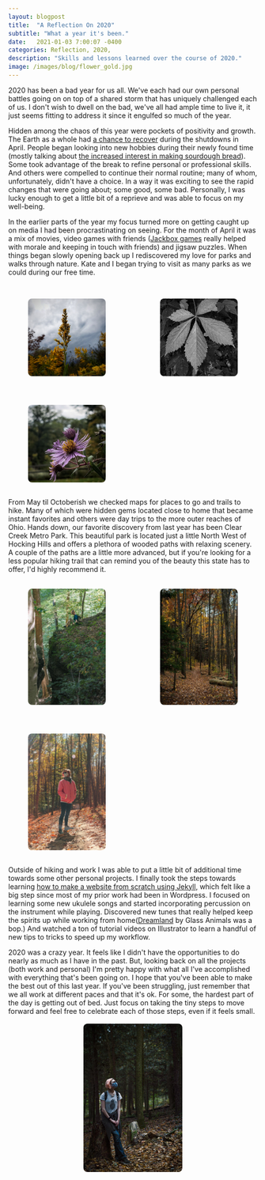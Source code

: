 ```yaml
---
layout: blogpost
title:  "A Reflection On 2020"
subtitle: "What a year it's been."
date:   2021-01-03 7:00:07 -0400
categories: Reflection, 2020, 
description: "Skills and lessons learned over the course of 2020."
image: /images/blog/flower_gold.jpg
---
```


2020 has been a bad year for us all. We've each had our own personal battles going on on top of a shared storm that has uniquely challenged each of us. I don't wish to dwell on the bad, we've all had ample time to live it, it just seems fitting to address it since it engulfed so much of the year.

Hidden among the chaos of this year were pockets of positivity and growth. The Earth as a whole had <a href="https://news.harvard.edu/gazette/story/2020/08/covid-lockdown-offers-insight-into-human-wildlife-interactions/">a chance to recover</a> during the shutdowns in April. People began looking into new hobbies during their newly found time (mostly talking about <a href="https://trends.google.com/trends/explore?geo=US&q=how%20to%20make%20bread">the increased interest in making sourdough bread</a>). Some took advantage of the break to refine personal or professional skills. And others were compelled to continue their normal routine; many of whom, unfortunately, didn't have a choice. In a way it was exciting to see the rapid changes that were going about; some good, some bad. Personally, I was lucky enough to get a little bit of a reprieve and was able to focus on my well-being.

In the earlier parts of the year my focus turned more on getting caught up on media I had been procrastinating on seeing. For the month of April it was a mix of movies, video games with friends (<a href="https://www.jackboxgames.com/">Jackbox games</a> really helped with morale and keeping in touch with friends) and jigsaw puzzles. When things began slowly opening back up I rediscovered my love for parks and walks through nature. Kate and I began trying to visit as many parks as we could during our free time. 
<br>
<br>
<div class="row" style="display: grid;grid-gap: 30px;
grid-template-columns: repeat(auto-fill,minmax(220px,1fr));">
	<div class="column" style="box-sizing: border-box;">
		<figure>
			<a href="/images/blog/flower_gold.jpg"><img src="/images/blog/flower_gold.jpg" alt="A golden flower with dramatic clouds in the background." style="display: block;margin-left: auto;margin-right: auto;width: 200px;border-radius: 8px;"></a>
		</figure>
	</div>
	<div class="column" style="box-sizing: border-box;display: grid;">
		<figure>
			<a href="/images/blog/leaf_bw.jpg"><img src="/images/blog/leaf_bw.jpg" alt="Black and white leaf." style="display: block;margin-left: auto;margin-right: auto;width: 200px;border-radius: 8px;"></a>
		</figure>
	</div>
	<div class="column" style="box-sizing: border-box;">
		<figure>
			<a href="/images/blog/flower_purp.jpg"><img src="/images/blog/flower_purp.jpg" alt="A group of purple flowers sprouting from a branch." style="display: block;margin-left: auto;margin-right: auto;width: 200px;border-radius: 8px;"></a>
		</figure>
	</div>
</div>
<br>
From May til Octoberish we checked maps for places to go and trails to hike. Many of which were hidden gems located close to home that became instant favorites and others were day trips to the more outer reaches of Ohio. Hands down, our favorite discovery from last year has been Clear Creek Metro Park. This beautiful park is located just a little North West of Hocking Hills and offers a plethora of wooded paths with relaxing scenery. A couple of the paths are a little more advanced, but if you're looking for a less popular hiking trail that can remind you of the beauty this state has to offer, I'd highly recommend it.
<br>
<br>
<div class="row" style="display: grid;
grid-gap: 30px;
grid-template-columns: repeat(auto-fill,minmax(220px,1fr));">
<div class="column" style="box-sizing: border-box;">
		<figure>
			<a href="/images/blog/kate_sit.jpg"><img src="/images/blog/kate_sit.jpg" alt="Kate sitting on top of an overhang in the woods." style="display: block;margin-left: auto;margin-right: auto;width: 200px;border-radius: 8px;"></a>
		</figure>
	</div>
	<div class="column" style="box-sizing: border-box;">
		<figure>
			<a href="/images/blog/woods.jpg"><img src="/images/blog/woods.jpg" alt="A passage through a thick autumn woods." style="display: block;margin-left: auto;margin-right: auto;width: 200px;border-radius: 8px;"></a>
		</figure>
	</div>
	<div class="column" style="box-sizing: border-box;">
		<figure>
			<a href="/images/blog/kate_woods.jpg"><img src="/images/blog/kate_woods.jpg" alt="Kate standing on a nature trail during early autumn." style="display: block;margin-left: auto;margin-right: auto;width: 200px;border-radius: 8px;"></a>
		</figure>
	</div>
</div>
<br>
Outside of hiking and work I was able to put a little bit of additional time towards some other personal projects. I finally took the steps towards learning <a href="/website/2020/10/04/creating-a-site/">how to make a website from scratch using Jekyll,</a> which felt like a big step since most of my prior work had been in Wordpress. I focused on learning some new ukulele songs and started incorporating percussion on the instrument while playing. Discovered new tunes that really helped keep the spirits up while working from home(<a href="https://www.youtube.com/watch?v=fCpuaUYl0NI&list=PLfiMjLyNWxebHOtWj9wUta14imWlIEuTZ&index=1">Dreamland</a> by Glass Animals was a bop.) And watched a ton of tutorial videos on Illustrator to learn a handful of new tips to tricks to speed up my workflow.

2020 was a crazy year. It feels like I didn't have the opportunities to do nearly as much as I have in the past. But, looking back on all the projects (both work and personal) I'm pretty happy with what all I've accomplished with everything that's been going on. I hope that you've been able to make the best out of this last year. If you've been struggling, just remember that we all work at different paces and that it's ok. For some, the hardest part of the day is getting out of bed. Just focus on taking the tiny steps to move forward and feel free to celebrate each of those steps, even if it feels small.
<br>
<br>
<a href="/images/blog/woods.jpg"><img src="/images/blog/kate_woods_2.jpg" alt="Kate leaning against a stump in the woods with dramatic lighting." style="display: block;margin-left: auto;margin-right: auto;width: 200px;border-radius: 8px;"></a>
<br>

